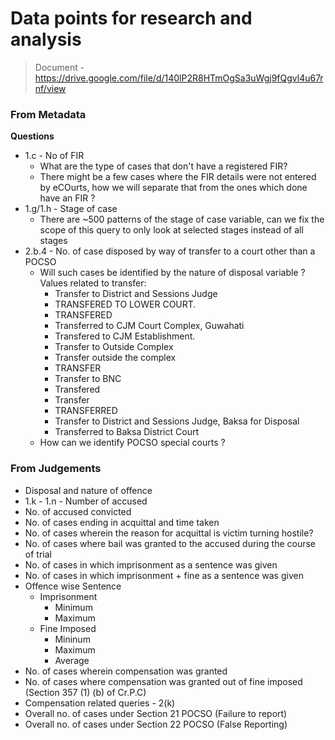 # Data points for research and analysis

> Document - https://drive.google.com/file/d/140lP2R8HTmOgSa3uWgj9fQgvl4u67rnf/view

### From Metadata

**Questions**

* 1.c - No of FIR 
    * What are the type of cases that don't have a registered FIR? 
    * There might be a few cases where the FIR details were not entered by eCOurts, how we will separate that from the ones which done have an FIR ?
* 1.g/1.h - Stage of case 
    * There are ~500  patterns of the stage of case variable, can we fix the scope of this query to only look at selected stages instead of all stages
* 2.b.4 - No. of case disposed by way of transfer to a court other than a POCSO
    * Will such cases be identified by the nature of disposal variable ? Values related to transfer:
        * Transfer to District and Sessions Judge
        * TRANSFERED TO LOWER COURT.
        * TRANSFERED
        * Transferred to CJM Court Complex, Guwahati
        * Transfered to CJM Establishment.
        * Transfer to Outside Complex
        * Transfer outside the complex
        * TRANSFER
        * Transfer to BNC
        * Transfered
        * Transfer
        * TRANSFERRED
        * Transfer to District and Sessions Judge, Baksa for Disposal
        * Transferred to Baksa District Court
    * How can we identify POCSO special courts ?   

### From Judgements

* Disposal and nature of offence
* 1.k - 1.n - Number of accused
* No. of accused convicted
* No. of cases ending in acquittal and time taken
* No. of cases wherein the reason for acquittal is victim turning hostile?
* No. of cases where bail was granted to the accused during the course of trial
* No. of cases in which imprisonment as a sentence was given
* No. of cases in which imprisonment + fine as a sentence was given
* Offence wise Sentence 
    * Imprisonment
        * Minimum 
        * Maximum
    * Fine Imposed
        * Mininum
        * Maximum
        * Average
* No. of cases wherein compensation was granted
* No. of cases where compensation was granted out of fine imposed (Section 357 (1) (b) of Cr.P.C)
* Compensation related queries - 2(k)
* Overall no. of cases under Section 21 POCSO (Failure to report)
* Overall no. of cases under Section 22 POCSO (False Reporting)